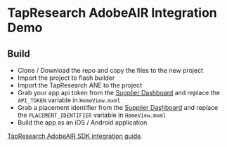 # TapResearch AdobeAIR Integration Demo

## Build
* Clone / Download the repo and copy the files to the new project
* Import the project to flash builder
* Import the TapResearch ANE to the project
* Grab your app api token from the [Supplier Dashboard](https://www.tapresearch.com/supplier_dashboard/overview) and replace the `API_TOKEN` variable in `HomeView.mxml`
* Grab a placement identifier from the [Supplier Dashboard](https://www.tapresearch.com/supplier_dashboard/overview) and replace the `PLACEMENT_IDENTIFIER` variable in `HomeView.mxml`
* Build the app as an iOS / Android application

[TapResearch AdobeAIR SDK integration guide](https://www.tapresearch.com/docs/adobe-air-integration-guide).

